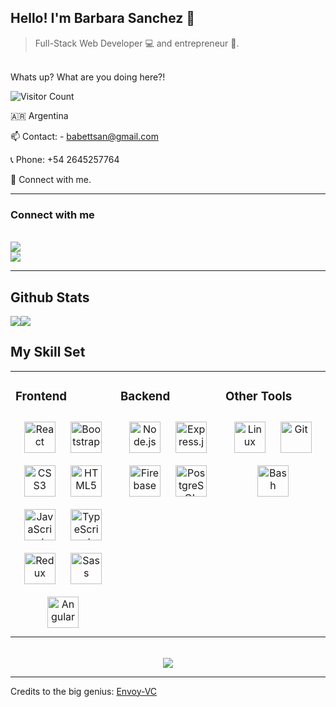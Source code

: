
## Hello! I'm Barbara Sanchez 👋
> Full-Stack Web Developer 💻 and entrepreneur 🚀. 
<br>
Whats up? What are you doing here?!
<br>

![Visitor Count](https://profile-counter.glitch.me/babettsan/count.svg)

🇦🇷 Argentina

📫 Contact: - babettsan@gmail.com

📞 Phone: +54 2645257764

🤝   Connect with me.
<hr>

### Connect with me 

<br>
<a href="https://twitter.com/babettsan"><img src="https://img.shields.io/badge/Twitter-1DA1F2?style=for-the-badge&logo=twitter&logoColor=white"></a>
<br>
<a href="https://www.linkedin.com/in/barbara-n-s-624b09116/"><img src="https://img.shields.io/badge/LinkedIn-0077B5?style=for-the-badge&logo=linkedin&logoColor=white"></a>
<hr>

## Github Stats  
<div style='display:flex; flex-direction:row;' >
  <img src="https://github-readme-stats.vercel.app/api?username=babettsan&show_icons=true&count_private=true&hide_border=true&theme=dark" />
  <img src="https://github-readme-stats.vercel.app/api/top-langs/?username=babettsan&layout=compact&theme=dark&hide_border=true" />
</div>  


## My Skill Set  
<table><tr><td valign="top" width="33%">

### Frontend  
<div align="center">  
<img style="margin: 10px" src="https://profilinator.rishav.dev/skills-assets/react-original-wordmark.svg" alt="React" height="50" />  
<img style="margin: 10px" src="https://profilinator.rishav.dev/skills-assets/bootstrap-plain.svg" alt="Bootstrap" height="50" />  
<img style="margin: 10px" src="https://profilinator.rishav.dev/skills-assets/css3-original-wordmark.svg" alt="CSS3" height="50" />  
<img style="margin: 10px" src="https://profilinator.rishav.dev/skills-assets/html5-original-wordmark.svg" alt="HTML5" height="50" />  
<img style="margin: 10px" src="https://profilinator.rishav.dev/skills-assets/javascript-original.svg" alt="JavaScript" height="50" />  
<img style="margin: 10px" src="https://profilinator.rishav.dev/skills-assets/typescript-original.svg" alt="TypeScript" height="50" />  
<img style="margin: 10px" src="https://profilinator.rishav.dev/skills-assets/redux-original.svg" alt="Redux" height="50" />  
<img style="margin: 10px" src="https://profilinator.rishav.dev/skills-assets/sass-original.svg" alt="Sass" height="50" />  
<img style="margin: 10px" src="https://profilinator.rishav.dev/skills-assets/angularjs-original.svg" alt="Angular" height="50" />  
</div>

</td><td valign="top" width="33%">



### Backend  
<div align="center">  
<img style="margin: 10px" src="https://profilinator.rishav.dev/skills-assets/nodejs-original-wordmark.svg" alt="Node.js" height="50" />  
<img style="margin: 10px" src="https://profilinator.rishav.dev/skills-assets/express-original-wordmark.svg" alt="Express.js" height="50" />  
<img style="margin: 10px" src="https://profilinator.rishav.dev/skills-assets/firebase.png" alt="Firebase" height="50" />  
<img style="margin: 10px" src="https://profilinator.rishav.dev/skills-assets/postgresql-original-wordmark.svg" alt="PostgreSQL" height="50" />  
</div>

</td><td valign="top" width="33%">



### Other Tools  
<div align="center">  
<img style="margin: 10px" src="https://profilinator.rishav.dev/skills-assets/linux-original.svg" alt="Linux" height="50" />  
<img style="margin: 10px" src="https://profilinator.rishav.dev/skills-assets/git-scm-icon.svg" alt="Git" height="50" />  
<img style="margin: 10px" src="https://profilinator.rishav.dev/skills-assets/gnu_bash-icon.svg" alt="Bash" height="50" />  
</div>

</td></tr></table>  

<br/>  
<div align="center"><img src="https://spotify-github-profile.vercel.app/api/view?uid=11157881069&cover_image=true&theme=default&bar_color=fa0025&bar_color_cover=true" /></div>  

----
 
Credits to the big genius:
<i class="ri-rocket-fill"></i>
<a href="https://github.com/Envoy-VC">
  Envoy-VC
</a>
